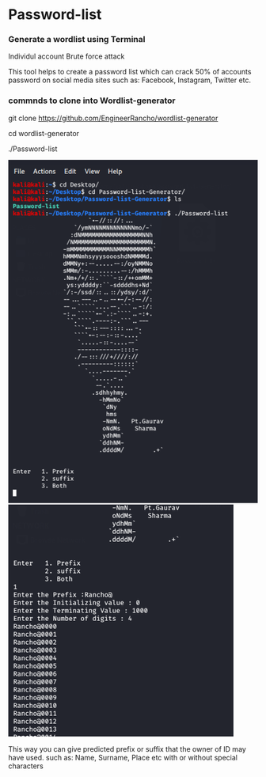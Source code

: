 # Password-list
### Generate a wordlist using Terminal
Individul account Brute force attack

This tool helps to create a password list which can crack 50% of accounts password on social media sites such as: Facebook, Instagram, Twitter etc.

### commnds to clone into Wordlist-generator

git clone https://github.com/EngineerRancho/wordlist-generator

cd wordlist-generator

./Password-list

![](Images/Screenshot%201.png) 
![](Images/Screenshot%202.png)

This way you can give predicted prefix or suffix that the owner of ID may have used. such as: Name, Surname, Place etc with or without special characters
